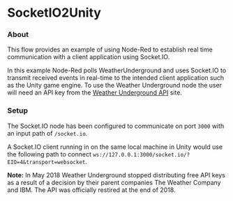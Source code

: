 SocketIO2Unity
==============

### About

This flow provides an example of using Node-Red to establish real time communication with a client application using Socket.IO.

In this example Node-Red polls WeatherUnderground and uses Socket.IO to transmit received events in real-time to the intended client application such as the Unity game engine. To use the Weather Underground node the user will need an API key from the [Weather Underground API](https://www.wunderground.com/weather/api) site.

### Setup

The Socket.IO node has been configured to communicate on port `3000` with an input path of `/socket.io`.

A Socket.IO client running in on the same local machine in Unity would use the following path to connect `ws://127.0.0.1:3000/socket.io/?EIO=4&transport=websocket`.

**Note:** In May 2018 Weather Underground stopped distributing free API keys as a result of a decision by their parent companies The Weather Company and IBM. The API was officially restired at the end of 2018.
